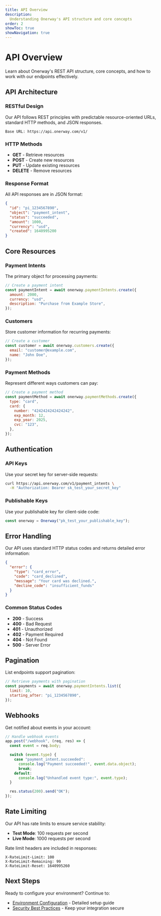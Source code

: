 ```yaml
---
title: API Overview
description:
  Understanding Onerway's API structure and core concepts
order: 2
showToc: true
showNavigation: true
---
```


# API Overview

Learn about Onerway's REST API structure, core concepts, and
how to work with our endpoints effectively.

## API Architecture

### RESTful Design

Our API follows REST principles with predictable
resource-oriented URLs, standard HTTP methods, and JSON
responses.

```
Base URL: https://api.onerway.com/v1/
```

### HTTP Methods

- **GET** - Retrieve resources
- **POST** - Create new resources
- **PUT** - Update existing resources
- **DELETE** - Remove resources

### Response Format

All API responses are in JSON format:

```json
{
  "id": "pi_1234567890",
  "object": "payment_intent",
  "status": "succeeded",
  "amount": 1000,
  "currency": "usd",
  "created": 1640995200
}
```

## Core Resources

### Payment Intents

The primary object for processing payments:

```javascript
// Create a payment intent
const paymentIntent = await onerway.paymentIntents.create({
  amount: 2000,
  currency: "usd",
  description: "Purchase from Example Store",
});
```

### Customers

Store customer information for recurring payments:

```javascript
// Create a customer
const customer = await onerway.customers.create({
  email: "customer@example.com",
  name: "John Doe",
});
```

### Payment Methods

Represent different ways customers can pay:

```javascript
// Create a payment method
const paymentMethod = await onerway.paymentMethods.create({
  type: "card",
  card: {
    number: "4242424242424242",
    exp_month: 12,
    exp_year: 2025,
    cvc: "123",
  },
});
```

## Authentication

### API Keys

Use your secret key for server-side requests:

```bash
curl https://api.onerway.com/v1/payment_intents \
  -H "Authorization: Bearer sk_test_your_secret_key"
```

### Publishable Keys

Use your publishable key for client-side code:

```javascript
const onerway = Onerway("pk_test_your_publishable_key");
```

## Error Handling

Our API uses standard HTTP status codes and returns detailed
error information:

```json
{
  "error": {
    "type": "card_error",
    "code": "card_declined",
    "message": "Your card was declined.",
    "decline_code": "insufficient_funds"
  }
}
```

### Common Status Codes

- **200** - Success
- **400** - Bad Request
- **401** - Unauthorized
- **402** - Payment Required
- **404** - Not Found
- **500** - Server Error

## Pagination

List endpoints support pagination:

```javascript
// Retrieve payments with pagination
const payments = await onerway.paymentIntents.list({
  limit: 10,
  starting_after: "pi_1234567890",
});
```

## Webhooks

Get notified about events in your account:

```javascript
// Handle webhook events
app.post("/webhook", (req, res) => {
  const event = req.body;

  switch (event.type) {
    case "payment_intent.succeeded":
      console.log("Payment succeeded!", event.data.object);
      break;
    default:
      console.log("Unhandled event type:", event.type);
  }

  res.status(200).send("OK");
});
```

## Rate Limiting

Our API has rate limits to ensure service stability:

- **Test Mode**: 100 requests per second
- **Live Mode**: 1000 requests per second

Rate limit headers are included in responses:

```
X-RateLimit-Limit: 100
X-RateLimit-Remaining: 99
X-RateLimit-Reset: 1640995260
```

## Next Steps

Ready to configure your environment? Continue to:

- [Environment Configuration](./environment-config) -
  Detailed setup guide
- [Security Best Practices](./security) - Keep your
  integration secure
